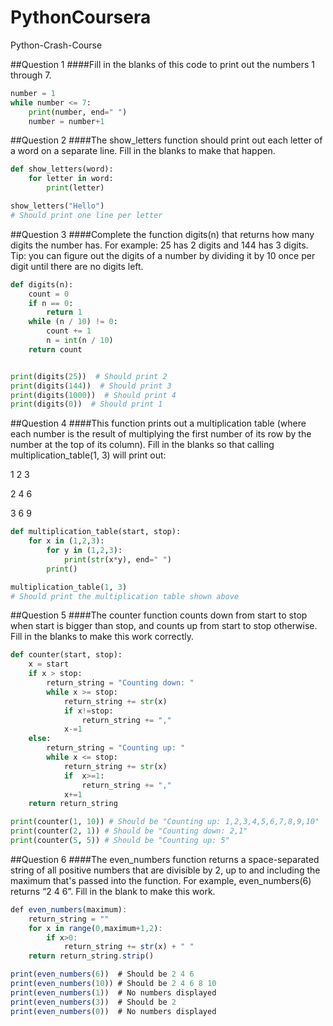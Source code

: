# PythonCoursera
Python-Crash-Course

##Question 1
####Fill in the blanks of this code to print out the numbers 1 through 7.

```python
number = 1
while number <= 7:
	print(number, end=" ")
	number = number+1
```    



##Question 2 
####The show_letters function should print out each letter of a word on a separate line. Fill in the blanks to make that happen.

``` python
def show_letters(word):
	for letter in word:
		print(letter)

show_letters("Hello")
# Should print one line per letter
```

##Question 3
####Complete the function digits(n) that returns how many digits the number has. For example: 25 has 2 digits and 144 has 3 digits. Tip: you can figure out the digits of a number by dividing it by 10 once per digit until there are no digits left.

``` python
def digits(n):
    count = 0
    if n == 0:
        return 1
    while (n / 10) != 0:
        count += 1
        n = int(n / 10)
    return count


print(digits(25))  # Should print 2
print(digits(144))  # Should print 3
print(digits(1000))  # Should print 4
print(digits(0))  # Should print 1
```

##Question 4
####This function prints out a multiplication table (where each number is the result of multiplying the first number of its row by the number at the top of its column). Fill in the blanks so that calling multiplication_table(1, 3) will print out:

1 2 3 

2 4 6 

3 6 9

``` python
def multiplication_table(start, stop):
	for x in (1,2,3):
		for y in (1,2,3):
			print(str(x*y), end=" ")
		print()

multiplication_table(1, 3)
# Should print the multiplication table shown above
```

##Question 5
####The counter function counts down from start to stop when start is bigger than stop, and counts up from start to stop otherwise. Fill in the blanks to make this work correctly.


``` python
def counter(start, stop):
	x = start
	if x > stop:
		return_string = "Counting down: "
		while x >= stop:
			return_string += str(x)
			if x!=stop:
				return_string += ","
			x-=1
	else:
		return_string = "Counting up: "
		while x <= stop:
			return_string += str(x)
			if  x>=1:
				return_string += ","
			x+=1
	return return_string

print(counter(1, 10)) # Should be "Counting up: 1,2,3,4,5,6,7,8,9,10"
print(counter(2, 1)) # Should be "Counting down: 2,1"
print(counter(5, 5)) # Should be "Counting up: 5"
```

##Question 6
####The even_numbers function returns a space-separated string of all positive numbers that are divisible by 2, up to and including the maximum that's passed into the function. For example, even_numbers(6) returns “2 4 6”. Fill in the blank to make this work.



```javascript
def even_numbers(maximum):
	return_string = ""
	for x in range(0,maximum+1,2):
		if x>0:
			return_string += str(x) + " "
	return return_string.strip()

print(even_numbers(6))  # Should be 2 4 6
print(even_numbers(10)) # Should be 2 4 6 8 10
print(even_numbers(1))  # No numbers displayed
print(even_numbers(3))  # Should be 2
print(even_numbers(0))  # No numbers displayed
